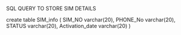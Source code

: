 SQL QUERY TO STORE SIM DETAILS

create table SIM_info 
( 
SIM_NO varchar(20), 
PHONE_No varchar(20),
STATUS varchar(20),
Activation_date varchar(20)
)


